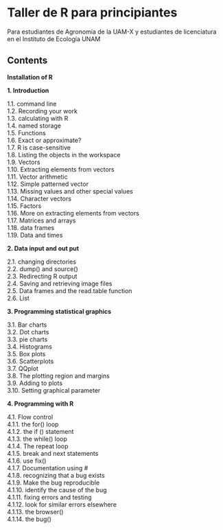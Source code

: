 # Taller de R para principiantes
Para estudiantes de Agronomía de la UAM-X y estudiantes de licenciatura en el Instituto de Ecología UNAM

## Contents

**Installation of R**

**1.	Introduction**
	
  1.1.	command line  
  1.2.	Recording your work  
  1.3.	calculating with R  
  1.4.	named storage  
  1.5.	Functions  
  1.6.	Exact or approximate?  
  1.7.	R is case-sensitive  
  1.8.	Listing the objects in the workspace  
  1.9.	Vectors  
  1.10.	Extracting elements from vectors  
  1.11.	Vector arithmetic  
  1.12.	Simple patterned vector  
  1.13.	Missing values and other special values  
  1.14.	Character vectors  
  1.15.	Factors  
  1.16.	More on extracting elements from vectors  
  1.17.	Matrices and arrays  
  1.18.	data frames  
  1.19.	Data and times

**2.	Data input and out put**  

  2.1.	changing directories  
  2.2.	dump() and source()  
  2.3.	Redirecting R output  
  2.4.	Saving and retrieving image files  
  2.5.	Data frames and the read.table function  
  2.6.	List
    
**3.	Programming statistical graphics**

  3.1.	Bar charts  
  3.2.	Dot charts  
  3.3.	pie charts  
  3.4.	Histograms  
  3.5.	Box plots  
  3.6.	Scatterplots  
  3.7.	QQplot  
  3.8.	The plotting region and margins  
  3.9.	Adding to plots  
  3.10.	Setting graphical parameter
    
**4.	Programming with R**

  4.1.	Flow control  
        4.1.1.	the for() loop  
        4.1.2.	the if () statement  
        4.1.3.	the while() loop  
        4.1.4.	The repeat loop  
        4.1.5.	break and next statements  
        4.1.6.	use fix()  
        4.1.7.	Documentation using #  
        4.1.8.	recognizing that a bug exists  
        4.1.9.	Make the bug reproducible  
        4.1.10.	identify the cause of the bug  
        4.1.11.	fixing errors and testing   
        4.1.12.	look for similar errors elsewhere  
        4.1.13.	the browser()  
        4.1.14.	the bug()  



